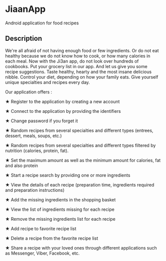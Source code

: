 # JiaanApp

Android application for food recipes

## Description

We're all afraid of not having enough food or few ingredients. Or do not eat healthy because we do not know how to cook, or how many calories in each meal.
Now with the Ji3an app, do not look over hundreds of cookbooks. Put your grocery list in our app. And let us give you some recipe suggestions. Taste healthy, hearty and the most insane delicious nibble. Control your diet, depending on how your family eats. Give yourself unique specialties and recipes every day.

Our application offers :

★ Register to the application by creating a new account

★ Connect to the application by providing the identifiers

★ Change password if you forget it

★ Random recipes from several specialties and different types (entrees, dessert, meals, soups, etc.)

★ Random recipes from several specialties and different types filtered by nutrition (calories, protein, fat).

★ Set the maximum amount as well as the minimum amount for calories, fat and also protein

★ Start a recipe search by providing one or more ingredients

★ View the details of each recipe (preparation time, ingredients required and preparation instructions)

★ Add the missing ingredients in the shopping basket

★ View the list of ingredients missing for each recipe

★ Remove the missing ingredients list for each recipe

★ Add recipe to favorite recipe list

★ Delete a recipe from the favorite recipe list

★ Share a recipe with your loved ones through different applications such as Messenger, Viber, Facebook, etc.

